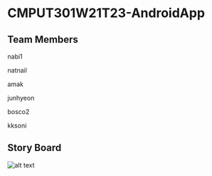 # CMPUT301W21T23-AndroidApp

## Team Members

nabi1

natnail

amak

junhyeon

bosco2

kksoni

## Story Board

![alt text](https://github.com/bosco4/CMPUT301W21T23-SmartDataBook/blob/main/image.jpg?raw=true)
